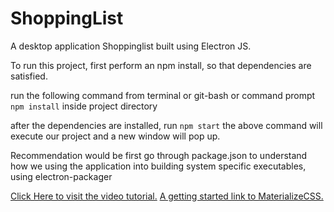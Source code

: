 # ShoppingList
A desktop application Shoppinglist built using Electron JS.

To run this project, first perform an npm install, so that dependencies are satisfied.

run the following command from terminal or git-bash or command prompt
`npm install` inside project directory

after the dependencies are installed, run
`npm start`
the above command will execute our project and a new window will pop up.

Recommendation would be first go through package.json to understand how we
using the application into building system specific executables, using electron-packager

<a href="https://www.youtube.com/watch?v=kN1Czs0m1SU">Click Here to visit the video tutorial.</a>
<a href="https://materializecss.com/getting-started.html">A getting started link to MaterializeCSS.</a>
